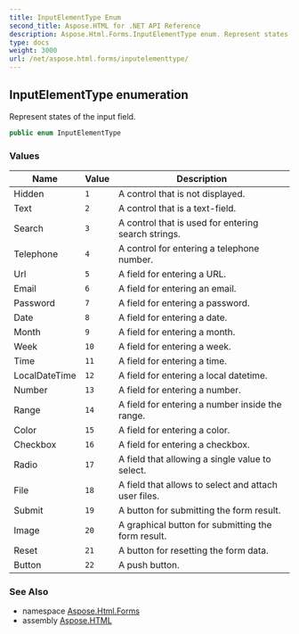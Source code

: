 ```yaml
---
title: InputElementType Enum
second_title: Aspose.HTML for .NET API Reference
description: Aspose.Html.Forms.InputElementType enum. Represent states of the input field
type: docs
weight: 3000
url: /net/aspose.html.forms/inputelementtype/
---
```

## InputElementType enumeration

Represent states of the input field.

```csharp
public enum InputElementType
```

### Values

| Name | Value | Description |
| --- | --- | --- |
| Hidden | `1` | A control that is not displayed. |
| Text | `2` | A control that is a text-field. |
| Search | `3` | A control that is used for entering search strings. |
| Telephone | `4` | A control for entering a telephone number. |
| Url | `5` | A field for entering a URL. |
| Email | `6` | A field for entering an email. |
| Password | `7` | A field for entering a password. |
| Date | `8` | A field for entering a date. |
| Month | `9` | A field for entering a month. |
| Week | `10` | A field for entering a week. |
| Time | `11` | A field for entering a time. |
| LocalDateTime | `12` | A field for entering a local datetime. |
| Number | `13` | A field for entering a number. |
| Range | `14` | A field for entering a number inside the range. |
| Color | `15` | A field for entering a color. |
| Checkbox | `16` | A field for entering a checkbox. |
| Radio | `17` | A field that allowing a single value to select. |
| File | `18` | A field that allows to select and attach user files. |
| Submit | `19` | A button for submitting the form result. |
| Image | `20` | A graphical button for submitting the form result. |
| Reset | `21` | A button for resetting the form data. |
| Button | `22` | A push button. |

### See Also

* namespace [Aspose.Html.Forms](../../aspose.html.forms/)
* assembly [Aspose.HTML](../../)
